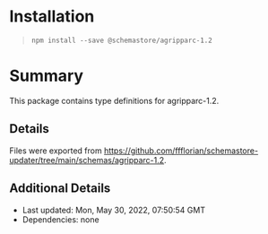 # Installation
> `npm install --save @schemastore/agripparc-1.2`

# Summary
This package contains type definitions for agripparc-1.2.

## Details
Files were exported from https://github.com/ffflorian/schemastore-updater/tree/main/schemas/agripparc-1.2.

## Additional Details
* Last updated: Mon, May 30, 2022, 07:50:54 GMT
* Dependencies: none
